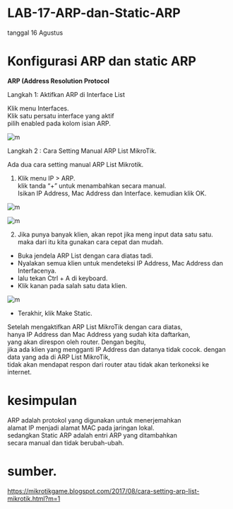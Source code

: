 # LAB-17-ARP-dan-Static-ARP
tanggal 16 Agustus 

# Konfigurasi ARP dan static ARP
**ARP (Address Resolution Protocol**

Langkah 1: Aktifkan ARP di Interface List  

Klik menu Interfaces.  
Klik satu persatu interface yang aktif   
pilih enabled pada kolom isian ARP.  

![m]()

Langkah 2 : Cara Setting Manual ARP List MikroTik. 

Ada dua cara setting manual ARP List Mikrotik.   
1. Klik menu IP > ARP.  
   klik tanda “+” untuk menambahkan secara manual.  
   Isikan IP Address, Mac Address dan Interface. 
   kemudian klik OK.  

![m]()

![m]()

2. Jika punya banyak klien, akan repot jika meng input data satu satu.  
   maka dari itu kita gunakan cara cepat dan mudah.  
   
- Buka jendela ARP List dengan cara diatas tadi.  
- Nyalakan semua klien untuk mendeteksi IP Address, Mac Address dan Interfacenya.    
- lalu tekan Ctrl + A di keyboard.  
- Klik kanan pada salah satu data klien.

![m]()

- Terakhir, klik Make Static.    

Setelah mengaktifkan ARP List MikroTik dengan cara diatas,    
hanya IP Address dan Mac Address yang sudah kita daftarkan,    
yang akan direspon oleh router. Dengan begitu,  
jika ada klien yang mengganti IP Address dan datanya tidak cocok. 
dengan data yang ada di ARP List MikroTik,   
tidak akan mendapat respon dari router atau tidak akan terkoneksi ke internet.  

# kesimpulan   
ARP adalah protokol yang digunakan untuk menerjemahkan   
alamat IP menjadi alamat MAC pada jaringan lokal.  
sedangkan Static ARP adalah entri ARP yang ditambahkan   
secara manual dan tidak berubah-ubah.  
# sumber. 
https://mikrotikgame.blogspot.com/2017/08/cara-setting-arp-list-mikrotik.html?m=1
